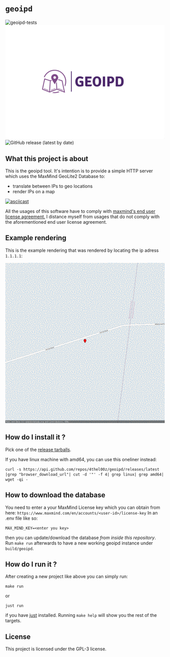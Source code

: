 # ```geoipd```

![geoipd-tests](https://github.com/4thel00z/geoipd/workflows/Test/badge.svg)
![geoipd-logo](https://github.com/4thel00z/geoipd/raw/assets/logo.png)
![GitHub release (latest by date)](https://img.shields.io/github/downloads/4thel00z/geoipd/latest/total?style=for-the-badge)

## What this project is about

This is the geoipd tool.
It's intention is to provide a simple HTTP server which uses the MaxMind GeoLite2 Database to:

- translate between IPs to geo locations
- render IPs on a map

[![asciicast](https://asciinema.org/a/R1C7LZcAjOluuhI57CTngzbPM.svg)](https://asciinema.org/a/R1C7LZcAjOluuhI57CTngzbPM)

All the usages of this software have to comply with [maxmind's end user license agreement.](https://www.maxmind.com/en/end-user-license-agreement) 
I distance myself from usages that do not comply with the aforementioned end user license agreement.

## Example rendering

This is the example rendering that was rendered by locating the ip adress `1.1.1.1`:

![geoipd-rendering](https://github.com/4thel00z/geoipd/raw/assets/out.png)

## How do I install it ?

Pick one of the [release tarballs](https://github.com/4thel00z/geoipd/releases/latest).

If you have linux machine with amd64, you can use this oneliner instead:
```
curl -s https://api.github.com/repos/4thel00z/geoipd/releases/latest |grep "browser_download_url"| cut -d '"' -f 4| grep linux| grep amd64| wget -qi -
```

## How to download the database

You need to enter a your MaxMind License key which you can obtain from here: `https://www.maxmind.com/en/accounts/<user-id>/license-key`
In an .env file like so:
```
MAX_MIND_KEY=<enter you key>
```
then you can update/download the database *from inside this repository*.
Run `make run` afterwards to have a new working geoipd instance under `build/geoipd`.

## How do I run it ?

After creating a new project like above you can simply run:

```
make run
```

or

```
just run
```

if you have [just](https://github.com/casey/just) installed.
Running `make help` will show you the rest of the targets.


## License

This project is licensed under the GPL-3 license.
